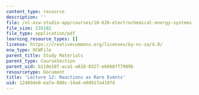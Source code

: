 ```yaml
---
content_type: resource
description: ''
file: /ol-ocw-studio-app/courses/10-626-electrochemical-energy-systems-spring-2014/12489de0ea7a880c14ade0d917a4107d_MIT10_626S14_Lec12.pdf
file_size: 235182
file_type: application/pdf
learning_resource_types: []
license: https://creativecommons.org/licenses/by-nc-sa/4.0/
ocw_type: OCWFile
parent_title: Study Materials
parent_type: CourseSection
parent_uid: b110e107-aca1-a818-8327-eb868ff7909b
resourcetype: Document
title: 'Lecture 12: Reactions as Rare Events'
uid: 12489de0-ea7a-880c-14ad-e0d917a4107d
---
```

